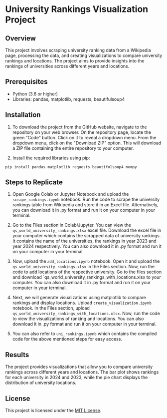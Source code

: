 # University Rankings Visualization Project

## Overview
This project involves scraping university ranking data from a Wikipedia page, processing the data, and creating visualizations to compare university rankings and locations. The project aims to provide insights into the rankings of universities across different years and locations.

## Prerequisites
- Python (3.6 or higher)
- Libraries: pandas, matplotlib, requests, beautifulsoup4

## Installation
1.	To download the project from the GitHub website, navigate to the repository on your web browser. On the repository page, locate the green "Code" button. Click on it to reveal a dropdown menu. From the dropdown menu, click on the "Download ZIP" option. This will download a ZIP file containing the entire repository to your computer.

2.	 Install the required libraries using pip:
   ```
   pip install pandas matplotlib requests beautifulsoup4 numpy
   ```

## Steps to Replicate
1.	Open Google Colab or Jupyter Notebook and upload the `scrape_rankings.ipynb` notebook. Run the code to scrape the university rankings table from Wikipedia and store it in an Excel file. Alternatively, you can download it in .py format and run it on your computer in your terminal.

2.	Go to the Files section in Colab/Jupyter. You can view the `qs_world_university_rankings.xlsx` excel file. Download the excel file in your computer which contains the scrapped data of university rankings. It contains the name of the universities, the rankings in year 2023 and year 2024 respectively. You can also download it in .py format and run it on your computer in your terminal.



3.	Now, upload the `add_locations.ipynb` notebook. Open it and upload the `qs_world_university_rankings.xlsx` in the Files section. Now, run the code to add locations of the respective university. Go to the files section and download `qs_world_university_rankings_with_locations.xlsx to your computer. You can also download it in .py format and run it on your computer in your terminal.


4.	Next, we will generate visualizations using matplotlib to compare rankings and display locations. Upload `create_visualization.ipynb` notebook. In the Files section, upload `qs_world_university_rankings_with_locations.xlsx`. Now, run the code to view the visualizations of ranking and locations. You can also download it in .py format and run it on your computer in your terminal.

5.	You can also refer to `uni_rankings.ipynb`  which contains the compiled code for the above mentioned steps for easy access. 


## Results
The project provides visualizations that allow you to compare university rankings across different years and locations. The bar plot shows rankings for each university in 2024 and 2023, while the pie chart displays the distribution of university locations.


## License
This project is licensed under the [MIT License](LICENSE).
